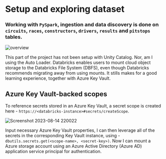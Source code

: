 # Setup and exploring dataset
### Working with ```PySpark```, ingestion and data discovery is done on ```circuits```, ```races```, ```constructors```, ```drivers```, ```results```  and ```pitstops``` tables.
![overview](https://github.com/tanchu-git/databricks_mini_project/assets/139019601/876ca38e-569c-49d8-879e-ab99a9a2a504)

This part of the project has not been setup with Unity Catalog. Nor, am I using the Auto Loader. Databricks enables users to mount cloud object storage to the Databricks File System (DBFS), even though Databricks recommends migrating away from using mounts. It stills makes for a good learning experience, together with Azure Key Vault.

## Azure Key Vault-backed scopes
To reference secrets stored in an Azure Key Vault, a secret scope is created here - ```https://<databricks-instance>#secrets/createScope```. 

![Screenshot 2023-08-14 220022](https://github.com/tanchu-git/databricks_mini_project/assets/139019601/94d47b25-9207-44cf-bfbd-e83320f34bf4)

Input necessary Azure Key Vault properties, I can then leverage all of the secrets in the corresponding Key Vault instance, using - ```dbutils.secrets.get(<scope-name>, <secret-key>)```. Now I can mount a Azure storage account using an Azure Active Directory (Azure AD) application service principal for authentication.
